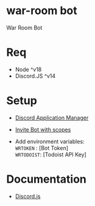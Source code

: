 # war-room bot

War Room Bot

# Req

- Node ^v18
- Discord.JS ^v14

# Setup

- [Discord Application Manager](https://discord.com/developers/applications)

- [Invite Bot with scopes](https://discord.com/oauth2/authorize?client_id=896860363541348413&permissions=8&scope=bot%20applications.commands)

- Add environment variables:  
  `WRTOKEN` : [Bot Token]  
  `WRTODOIST`: [Todoist API Key]

# Documentation

- [Discord.js](https://discord.js.org/#/docs/main/stable/general/welcome)
